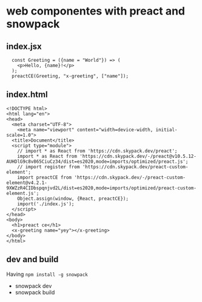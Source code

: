 web componentes with preact and snowpack
========================================

index.jsx
---------

``` {.jsx}
  const Greeting = ({name = "World"}) => (
    <p>Hello, {name}!</p>
  );
  preactCE(Greeting, "x-greeting", ["name"]);
```

index.html
----------

    <!DOCTYPE html>
    <html lang="en">
    <head>
      <meta charset="UTF-8">
        <meta name="viewport" content="width=device-width, initial-scale=1.0">
      <title>Document</title>
      <script type="module">
        // import * as React from 'https://cdn.skypack.dev/preact';
        import * as React from 'https://cdn.skypack.dev/-/preact@v10.5.12-AUHDlG9c8v865CiuCz34/dist=es2020,mode=imports/optimized/preact.js';
        // import register from 'https://cdn.skypack.dev/preact-custom-element';
        import preactCE from 'https://cdn.skypack.dev/-/preact-custom-element@v4.2.1-9XWZzR4CIDbspqnjvd2L/dist=es2020,mode=imports/optimized/preact-custom-element.js';
        Object.assign(window, {React, preactCE});
        import('./index.js');
      </script>
    </head>
    <body>
      <h1>preact ce</h1>
      <x-greeting name="yey"></x-greeting>
    </body>
    </html>

dev and build
-------------

Having `npm install -g snowpack`

-   snowpack dev
-   snowpack build
